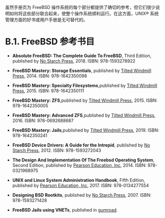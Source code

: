 虽然手册页为 FreeBSD 操作系统的每个部分都提供了确切的参考，但它们很少说明如何将这些部分联合起来，使整个操作系统顺利运行。在这方面，UNIX® 系统管理方面的好书或用户手册是无可替代的。

# B.1. FreeBSD 参考书目

- **Absolute FreeBSD: The Complete Guide To FreeBSD**, Third Edition, published by [No Starch Press](https://nostarch.com/absfreebsd3), 2018. ISBN: 978-1593278922

- **FreeBSD Mastery: Storage Essentials**, published by [Tilted Windmill Press](https://www.tiltedwindmillpress.com/product/freebsd-mastery-storage-essentials/), 2014. ISBN: 978-1642350098

- **FreeBSD Mastery: Specialty Filesystems**,published by [Tilted Windmill Press](https://www.tiltedwindmillpress.com/product/freebsd-mastery-storage-essentials/), 2015. ISBN: 978-1642350111

- **FreeBSD Mastery: ZFS**,published by [Tilted Windmill Press](https://www.tiltedwindmillpress.com/product/freebsd-mastery-storage-essentials/), 2015. ISBN: 978-1642350005

- **FreeBSD Mastery: Advanced ZFS**,published by [Tilted Windmill Press](https://www.tiltedwindmillpress.com/product/freebsd-mastery-storage-essentials/), 2016. ISBN: 978-0692688687

- **FreeBSD Mastery: Jails**,published by [Tilted Windmill Press](https://www.tiltedwindmillpress.com/product/freebsd-mastery-storage-essentials/), 2019. ISBN: 978-1642350241

- **FreeBSD Device Drivers: A Guide for the Intrepid**, published by [No Starch Press](https://nostarch.com/absfreebsd3), 2012. ISBN: 978-1593272043

- **The Design And Implementation Of The Freebsd Operating System**, Second Edition, published by [Pearson Education, Inc](https://www.pearson.com/store/p/design-and-implementation-of-the-freebsd-operating-system-the/P200000000463/9780321968975), 2014. ISBN: 978-0321968975

- **UNIX and Linux System Administration Handbook**, Fifth Edition, published by [Pearson Education, Inc](https://www.pearson.com/store/p/design-and-implementation-of-the-freebsd-operating-system-the/P200000000463/9780321968975), 2017. ISBN: 978-0134277554

- **Designing BSD Rootkits**, published by [No Starch Press](https://nostarch.com/absfreebsd3), 2007. ISBN: 978-1593271428

- **FreeBSD Jails using VNETs**, published in [gumroad](https://rderik.gumroad.com/l/uwOLZ).
